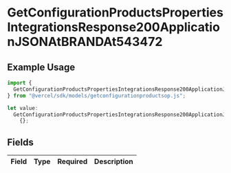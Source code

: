 # GetConfigurationProductsPropertiesIntegrationsResponse200ApplicationJSONAtBRANDAt543472

## Example Usage

```typescript
import {
  GetConfigurationProductsPropertiesIntegrationsResponse200ApplicationJSONAtBRANDAt543472,
} from "@vercel/sdk/models/getconfigurationproductsop.js";

let value:
  GetConfigurationProductsPropertiesIntegrationsResponse200ApplicationJSONAtBRANDAt543472 =
    {};
```

## Fields

| Field       | Type        | Required    | Description |
| ----------- | ----------- | ----------- | ----------- |